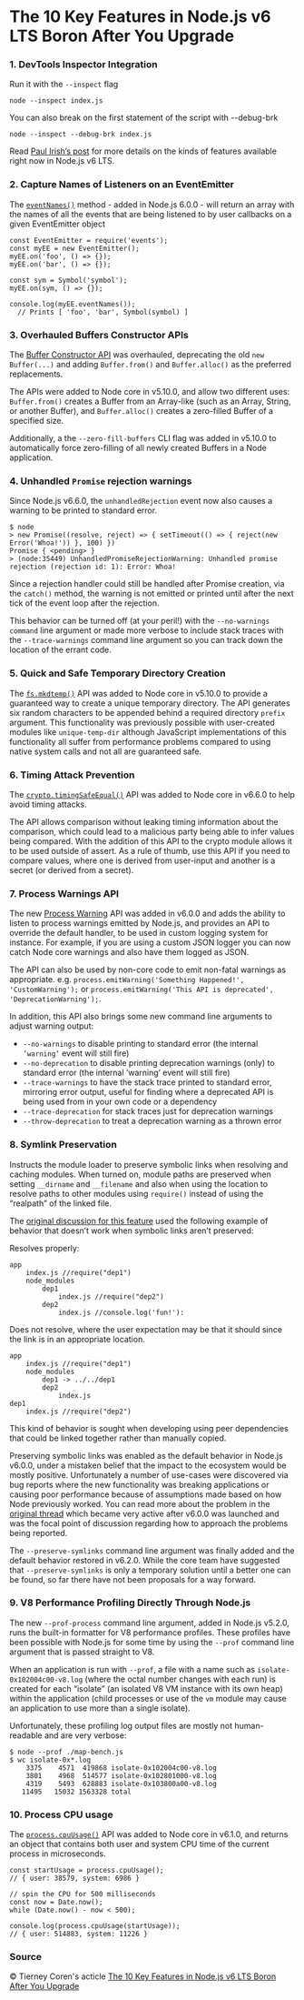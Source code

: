 # The 10 Key Features in Node.js v6 LTS Boron After You Upgrade

### 1. DevTools Inspector Integration

Run it with the `--inspect` flag
```
node --inspect index.js
```

You can also break on the first statement of the script with --debug-brk
```
node --inspect --debug-brk index.js
```

Read [Paul Irish’s post](https://medium.com/@paul_irish/debugging-node-js-nightlies-with-chrome-devtools-7c4a1b95ae27#.wlhl2kkd3) for more details on the kinds of features available right now in Node.js v6 LTS.

### 2. Capture Names of Listeners on an EventEmitter

The [`eventNames()`](https://nodejs.org/dist/latest-v6.x/docs/api/events.html#events_emitter_eventnames) method - added in Node.js 6.0.0 - will return an array with the names of all the events that are being listened to by user callbacks on a given EventEmitter object
```node
const EventEmitter = require('events');
const myEE = new EventEmitter();
myEE.on('foo', () => {});
myEE.on('bar', () => {});

const sym = Symbol('symbol');
myEE.on(sym, () => {});

console.log(myEE.eventNames());
  // Prints [ 'foo', 'bar', Symbol(symbol) ]
```

### 3. Overhauled Buffers Constructor APIs

The [Buffer Constructor API](https://nodejs.org/dist/latest-v6.x/docs/api/buffer.html#buffer_buffer_from_buffer_alloc_and_buffer_allocunsafe) was overhauled, deprecating the old `new Buffer(...)` and adding `Buffer.from()` and `Buffer.alloc()` as the preferred replacements.

The APIs were added to Node core in v5.10.0, and allow two different uses: `Buffer.from()` creates a Buffer from an Array-like (such as an Array, String, or another Buffer), and `Buffer.alloc()` creates a zero-filled Buffer of a specified size.

Additionally, a the `--zero-fill-buffers` CLI flag was added in v5.10.0 to automatically force zero-filling of all newly created Buffers in a Node application.

### 4. Unhandled `Promise` rejection warnings

Since Node.js v6.6.0, the `unhandledRejection` event now also causes a warning to be printed to standard error.
```node
$ node
> new Promise((resolve, reject) => { setTimeout(() => { reject(new Error('Whoa!')) }, 100) })
Promise { <pending> }
> (node:35449) UnhandledPromiseRejectionWarning: Unhandled promise rejection (rejection id: 1): Error: Whoa!
```

Since a rejection handler could still be handled after Promise creation, via the `catch()` method, the warning is not emitted or printed until after the next tick of the event loop after the rejection.

This behavior can be turned off (at your peril!) with the `--no-warnings command` line argument or made more verbose to include stack traces with the `--trace-warnings` command line argument so you can track down the location of the errant code.

### 5. Quick and Safe Temporary Directory Creation

The [`fs.mkdtemp()`](https://nodejs.org/dist/latest-v6.x/docs/api/fs.html#fs_fs_mkdtemp_prefix_options_callback) API was added to Node core in v5.10.0 to provide a guaranteed way to create a unique temporary directory. The API generates six random characters to be appended behind a required directory `prefix` argument. This functionality was previously possible with user-created modules like `unique-temp-dir` although JavaScript implementations of this functionality all suffer from performance problems compared to using native system calls and not all are guaranteed safe.

### 6. Timing Attack Prevention

The [`crypto.timingSafeEqual()`](https://nodejs.org/dist/latest-v6.x/docs/api/crypto.html#crypto_crypto_timingsafeequal_a_b) API was added to Node core in v6.6.0 to help avoid timing attacks.

The API allows comparison without leaking timing information about the comparison, which could lead to a malicious party being able to infer values being compared. With the addition of this API to the crypto module allows it to be used outside of assert. As a rule of thumb, use this API if you need to compare values, where one is derived from user-input and another is a secret (or derived from a secret).

### 7. Process Warnings API

The new [Process Warning](https://nodejs.org/dist/latest-v6.x/docs/api/process.html#process_event_warning) API was added in v6.0.0 and adds the ability to listen to process warnings emitted by Node.js, and provides an API to override the default handler, to be used in custom logging system for instance. For example, if you are using a custom JSON logger you can now catch Node core warnings and also have them logged as JSON.

The API can also be used by non-core code to emit non-fatal warnings as appropriate. e.g. `process.emitWarning('Something Happened!', 'CustomWarning');` or `process.emitWarning('This API is deprecated', 'DeprecationWarning');`.

In addition, this API also brings some new command line arguments to adjust warning output:

- `--no-warnings` to disable printing to standard error (the internal `’warning’` event will still fire)
- `--no-deprecation` to disable printing deprecation warnings (only) to standard error (the internal ’warning’ event will still fire)
- `--trace-warnings` to have the stack trace printed to standard error, mirroring error output, useful for finding where a deprecated API is being used from in your own code or a dependency
- `--trace-deprecation` for stack traces just for deprecation warnings
- `--throw-deprecation` to treat a deprecation warning as a thrown error

### 8. Symlink Preservation

Instructs the module loader to preserve symbolic links when resolving and caching modules. When turned on, module paths are preserved when setting `__dirname` and `__filename` and also when using the location to resolve paths to other modules using `require()` instead of using the “realpath” of the linked file.

The [original discussion  for this feature](https://github.com/nodejs/node/issues/3402) used the following example of behavior that doesn’t work when symbolic links aren’t preserved:

Resolves properly:
```node
app
    index.js //require("dep1")
    node_modules
        dep1
            index.js //require("dep2")
        dep2
            index.js //console.log('fun!'):
```

Does not resolve, where the user expectation may be that it should since the link is in an appropriate location.
```
app
    index.js //require("dep1")
    node_modules
        dep1 -> ../../dep1
        dep2
            index.js
dep1
    index.js //require("dep2")
```

This kind of behavior is sought when developing using peer dependencies that could be linked together rather than manually copied.

Preserving symbolic links was enabled as the default behavior in Node.js v6.0.0, under a mistaken belief that the impact to the ecosystem would be mostly positive. Unfortunately a number of use-cases were discovered via bug reports where the new functionality was breaking applications or causing poor performance because of assumptions made based on how Node previously worked. You can read more about the problem in the [original thread](https://github.com/nodejs/node/issues/3402#issuecomment-202921652) which became very active after v6.0.0 was launched and was the focal point of discussion regarding how to approach the problems being reported.

The `--preserve-symlinks` command line argument was finally added and the default behavior restored in v6.2.0. While the core team have suggested that `--preserve-symlinks` is only a temporary solution until a better one can be found, so far there have not been proposals for a way forward.

### 9. V8 Performance Profiling Directly Through Node.js

The new `--prof-process` command line argument, added in Node.js v5.2.0, runs the built-in formatter for V8 performance profiles. These profiles have been possible with Node.js for some time by using the `--prof` command line argument that is passed straight to V8.

When an application is run with `--prof`, a file with a name such as `isolate-0x102004c00-v8.log` (where the octal number changes with each run) is created for each “isolate” (an isolated V8 VM instance with its own heap) within the application (child processes or use of the `vm` module may cause an application to use more than a single isolate).

Unfortunately, these profiling log output files are mostly not human-readable and are very verbose:
```node
$ node --prof ./map-bench.js
$ wc isolate-0x*.log
    3375    4571  419868 isolate-0x102004c00-v8.log
    3801    4968  514577 isolate-0x102801000-v8.log
    4319    5493  628883 isolate-0x103800a00-v8.log
   11495   15032 1563328 total
```

### 10. Process CPU usage

The [`process.cpuUsage()`](https://nodejs.org/dist/latest-v6.x/docs/api/process.html#process_process_cpuusage_previousvalue) API was added to Node core in v6.1.0, and returns an object that contains both user and system CPU time of the current process in microseconds.

```node
const startUsage = process.cpuUsage();
// { user: 38579, system: 6986 }

// spin the CPU for 500 milliseconds
const now = Date.now();
while (Date.now() - now < 500);

console.log(process.cpuUsage(startUsage));
// { user: 514883, system: 11226 }
```

### Source

© Tierney Coren's acticle [The 10 Key Features in Node.js v6 LTS Boron After You Upgrade](https://nodesource.com/blog/the-10-key-features-in-node-js-v6-lts-boron-after-you-upgrade)
